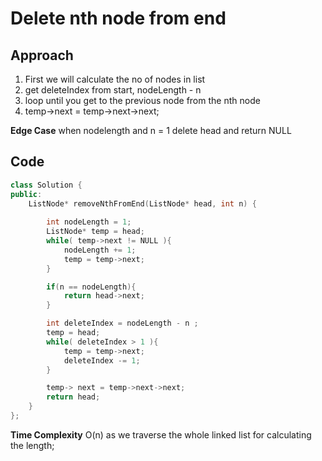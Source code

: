 # Delete nth node from end

## Approach

1) First we will calculate the no of nodes in list 
2) get deleteIndex from start, nodeLength - n 
3) loop until you get to the previous node from the nth node 
4) temp->next =  temp->next->next;

**Edge Case** when nodelength and n = 1 delete head and return NULL

## Code 

```cpp
class Solution {
public:
    ListNode* removeNthFromEnd(ListNode* head, int n) {
        
        int nodeLength = 1;
        ListNode* temp = head;
        while( temp->next != NULL ){
            nodeLength += 1;
            temp = temp->next;
        }

        if(n == nodeLength){
            return head->next;
        }

        int deleteIndex = nodeLength - n ;
        temp = head;
        while( deleteIndex > 1 ){
            temp = temp->next;
            deleteIndex -= 1;
        }

        temp-> next = temp->next->next;
        return head;
    }
};
```

**Time Complexity** O(n) as we traverse the whole linked list for calculating the length;
